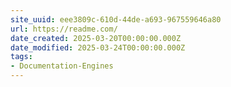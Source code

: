 ```yaml
---
site_uuid: eee3809c-610d-44de-a693-967559646a80
url: https://readme.com/
date_created: 2025-03-20T00:00:00.000Z
date_modified: 2025-03-24T00:00:00.000Z
tags:
- Documentation-Engines
---
```







